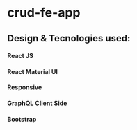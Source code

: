 # crud-fe-app

## Design & Tecnologies used:
#### React JS
#### React Material UI 
#### Responsive
#### GraphQL Client Side
#### Bootstrap
